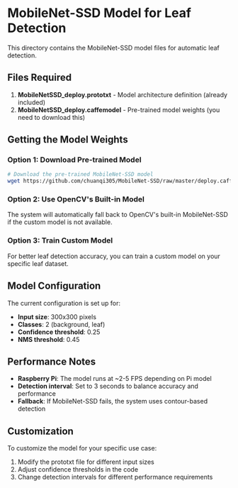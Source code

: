 # MobileNet-SSD Model for Leaf Detection

This directory contains the MobileNet-SSD model files for automatic leaf detection.

## Files Required

1. **MobileNetSSD_deploy.prototxt** - Model architecture definition (already included)
2. **MobileNetSSD_deploy.caffemodel** - Pre-trained model weights (you need to download this)

## Getting the Model Weights

### Option 1: Download Pre-trained Model
```bash
# Download the pre-trained MobileNet-SSD model
wget https://github.com/chuanqi305/MobileNet-SSD/raw/master/deploy.caffemodel -O MobileNetSSD_deploy.caffemodel
```

### Option 2: Use OpenCV's Built-in Model
The system will automatically fall back to OpenCV's built-in MobileNet-SSD if the custom model is not available.

### Option 3: Train Custom Model
For better leaf detection accuracy, you can train a custom model on your specific leaf dataset.

## Model Configuration

The current configuration is set up for:
- **Input size**: 300x300 pixels
- **Classes**: 2 (background, leaf)
- **Confidence threshold**: 0.25
- **NMS threshold**: 0.45

## Performance Notes

- **Raspberry Pi**: The model runs at ~2-5 FPS depending on Pi model
- **Detection interval**: Set to 3 seconds to balance accuracy and performance
- **Fallback**: If MobileNet-SSD fails, the system uses contour-based detection

## Customization

To customize the model for your specific use case:
1. Modify the prototxt file for different input sizes
2. Adjust confidence thresholds in the code
3. Change detection intervals for different performance requirements 